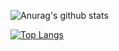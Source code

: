 ![Anurag's github stats](https://github-readme-stats.vercel.app/api?username=HAASLEWER&count_private=true&show_icons=true&theme=dracula)

[![Top Langs](https://github-readme-stats.vercel.app/api/top-langs/?username=anuraghazra)](https://github.com/anuraghazra/github-readme-stats)
